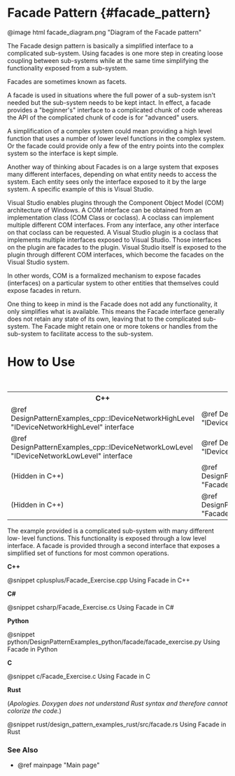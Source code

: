# Facade Pattern {#facade_pattern}

@image html facade_diagram.png "Diagram of the Facade pattern"

The Facade design pattern is basically a simplified interface to a
complicated sub-system.  Using facades is one more step in creating loose
coupling between sub-systems while at the same time simplifying the
functionality exposed from a sub-system.

Facades are sometimes known as facets.

A facade is used in situations where the full power of a sub-system isn't
needed but the sub-system needs to be kept intact.  In effect, a facade
provides a "beginner's" interface to a complicated chunk of code whereas
the API of the complicated chunk of code is for "advanced" users.

A simplification of a complex system could mean providing a high level
function that uses a number of lower level functions in the complex
system.  Or the facade could provide only a few of the entry points into
the complex system so the interface is kept simple.

Another way of thinking about Facades is on a large system that exposes
many different interfaces, depending on what entity needs to access the
system.  Each entity sees only the interface exposed to it by the large
system.  A specific example of this is Visual Studio.

Visual Studio enables plugins through the Component Object Model (COM)
architecture of Windows.  A COM interface can be obtained from an
implementation class (COM Class or coclass).  A coclass can implement
multiple different COM interfaces.  From any interface, any other interface
on that coclass can be requested.  A Visual Studio plugin is a coclass that
implements multiple interfaces exposed to Visual Studio.  Those interfaces
on the plugin are facades to the plugin.  Visual Studio itself is exposed
to the plugin through different COM interfaces, which become the facades on
the Visual Studio system.

In other words, COM is a formalized mechanism to expose facades
(interfaces) on a particular system to other entities that themselves could
expose facades in return.

One thing to keep in mind is the Facade does not add any functionality,
it only simplifies what is available.  This means the Facade interface
generally does not retain any state of its own, leaving that to the
complicated sub-system.  The Facade might retain one or more tokens or
handles from the sub-system to facilitate access to the sub-system.

# How to Use

<table>
<caption>Links to the Facade classes and interfaces</caption>
<tr>
  <th>C++
  <th>C#
  <th>Python
  <th>C
<tr>
  <td>@ref DesignPatternExamples_cpp::IDeviceNetworkHighLevel "IDeviceNetworkHighLevel" interface
  <td>@ref DesignPatternExamples_csharp.IDeviceNetworkHighLevel "IDeviceNetworkHighLevel" interface
  <td>@ref DesignPatternExamples_python.facade.facade_interface.IDeviceNetworkHighLevel "IDeviceNetworkHighLevel" interface
  <td>IDeviceNetworkHighLevel structure
<tr>
  <td>@ref DesignPatternExamples_cpp::IDeviceNetworkLowLevel "IDeviceNetworkLowLevel" interface
  <td>@ref DesignPatternExamples_csharp.IDeviceNetworkLowLevel "IDeviceNetworkLowLevel" interface
  <td>@ref DesignPatternExamples_python.facade.facadesubsystem_interface.IDeviceNetworkLowLevel "IDeviceNetworkLowLevel" interface
  <td>IDeviceNetworkLowLevel structure
<tr>
  <td>(Hidden in C++)
  <td>@ref DesignPatternExamples_csharp.Facade_ComplicatedSubSystem "Facade_ComplicatedSubSystem" class
  <td>@ref DesignPatternExamples_python.facade.facade_highlevelsystem.DeviceNetworkHighLevel "DeviceNetworkHighLevel" class
  <td>Not Applicable
<tr>
  <td>(Hidden in C++)
  <td>@ref DesignPatternExamples_csharp.Facade_ComplicatedSubSystem "Facade_ComplicatedSubSystem" class
  <td>@ref DesignPatternExamples_python.facade.facade_complicatedsubsystem.Facade_ComplicatedSubSystem "Facade_ComplicatedSubSystem" class
  <td>Not Applicable
</table>

The example provided is a complicated sub-system with many different low-
level functions.  This functionality is exposed through a low level
interface.  A facade is provided through a second interface that exposes
a simplified set of functions for most common operations.

__C++__

@snippet cplusplus/Facade_Exercise.cpp Using Facade in C++

__C#__

@snippet csharp/Facade_Exercise.cs Using Facade in C#

__Python__

@snippet python/DesignPatternExamples_python/facade/facade_exercise.py Using Facade in Python

__C__

@snippet c/Facade_Exercise.c Using Facade in C

__Rust__

(_Apologies.  Doxygen does not understand Rust syntax and therefore cannot colorize the code._)

@snippet rust/design_pattern_examples_rust/src/facade.rs Using Facade in Rust

### See Also
- @ref mainpage "Main page"
